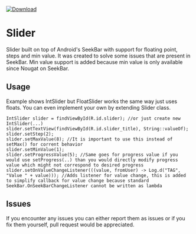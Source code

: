  [ ![Download](https://api.bintray.com/packages/adsamcik/android-component-extensions/slider/images/download.svg) ](https://bintray.com/adsamcik/android-component-extensions/slider/_latestVersion)

# Slider
Slider built on top of Android's SeekBar with support for floating point, steps and min value. It was created to solve some issues that are present in SeekBar. Min value support is added because min value is only available since Nougat on SeekBar.

## Usage
Example shows IntSlider but FloatSlider works the same way just uses floats. You can even implement your own by extending Slider class.

    IntSlider slider = findViewById(R.id.slider); //or just create new IntSlider(...)
    slider.setTextView(findViewById(R.id.slider_title), String::valueOf);
    slider.setStep(2);
    slider.setMaxValue(8); //It is important to use this instead of setMax() for corrent behavior
    slider.setMinValue(1);
    slider.setProgressValue(5); //Same goes for progress value if you would use setProgress(..) than you would directly modify progress value which might not correspond to desired progress
    slider.setOnValueChangeListener(((value, fromUser) -> Log.d("TAG", "Value " + value))); //Adds listener for value change, this is added to simplify callback for value change because standard SeekBar.OnSeekBarChangeListener cannot be written as lambda
    
## Issues

If you encounter any issues you can either report them as issues or if you fix them yourself, pull request would be appreciated.
